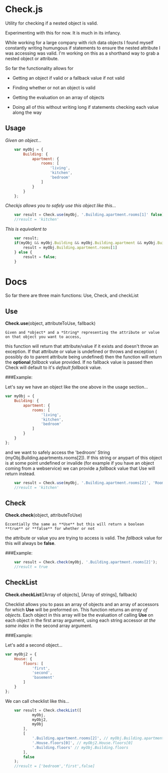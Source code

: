 Check.js
=====

Utility for checking if a nested object is valid.

Experimenting with this for now. It is much in its infancy.

While working for a large company with rich data objects I 
found myself constantly writing humungous if statements to ensure
the nested attribute I was accessing was valid. I'm working on this
as a shorthand way to grab a nested object or attribute.

So far the functionality allows for 

- Getting an object if valid or a fallback value if not valid

- Finding whether or not an object is valid

- Getting the evaluation on an array of objects

- Doing all of this without writing long if statements checking 
each value along the way

Usage
----
*Given an object...*

```javascript
	var myObj = {
		Building: {
			apartment: {
				rooms: [
					'living',
					'kitchen',
					'bedroom'
				]
			}
		}
	};
```	
*Checkjs allows you to safely use this object like this...*

```javascript
	var result = Check.use(myObj, '.Building.apartment.rooms[1]' false);
	//result = 'kitchen'
```
*This is equivalent to*

```javascript
	var result;
	if(myObj && myObj.Building && myObj.Building.apartment && myObj.Building.apartment.rooms && myObj.Building.apartment.rooms[1]){
		result = myObj.Building.apartment.rooms[1]
	} else {
		result = false;
	}
```

Docs
====
So far there are three main functions: Use, Check, and checkList

Use
---------
**Check.use**(object, attributeToUse, fallback) 

	Given and *object* and a *String* representing the attribute or value on that object you want to access,
this function will return that attribute/value if it exists and doesn't throw an exception. If that 
attribute or value is undefined or throws and exception ( possibly do to parent attribute being undefined)
then the function will return the **optional** *fallback* value provided. If no fallback value is passed then
Check will default to it's *default fallback* value.

###Example:

Let's say we have an object like the one above in the usage section...

```javascript
var myObj = {
	Building: {
		apartment: {
			rooms: [
				'living',
				'kitchen',
				'bedroom'
			]
		}
	}
};
```
and we want to safely access the 'bedroom' String (myObj.Building.apartments.rooms[2]). If this string 
or anypart of this object is at some point undefined or invalide (for example if you have an object coming 
from a webservice) we can provide a *fallback* value that Use will return instead. 
```javascript
	var result = Check.use(myObj, '.Building.apartment.rooms[2]', 'Room Unknown');
	//result = 'kitchen'
```

Check
---------
**Check.check**(object, attributeToUse)  

	Eccentially the same as **Use** but this will return a boolean **true** or **false** for whether or not
the attribute or value you are trying to access is valid. The *fallback* value for this will always be
**false**.  
  
###Example:  

```javascript
	var result = Check.check(myObj, '.Building.apartment.rooms[2]');
	//result = true
```

CheckList
----------
**Check.checkList**([Array of objects], [Array of strings], fallback)  
  
Checklist allows you to pass an array of objects and an array of accessors for which **Use** will be
preformed on. This function returns an *array of objects*. Each object in this array will be the 
evaluation of calling **Use** on each object in the first array argument, using each string accessor 
*at the same index* in the second array argument.  
  
###Example:  
  
Let's add a second object...  
  
```javascript
var myObj2 = {
	House: {
		floors: [
			'first',
			'second',
			'basement'
		]
	}
};
```
  
We can call checklist like this...
```javascript
	var result = Check.checkList([
			myObj, 
			myObj2, 
			myObj
		],
		[
			'.Building.apartment.rooms[2]', // myObj.Building.apartment.rooms[2]
			'.House.floors[0]', // myObj2.House.floors[0]
			'.Building.floors' // myObj.Building.floors
		],
		false 
	);
	//result = ['bedroom','first',false]
```
